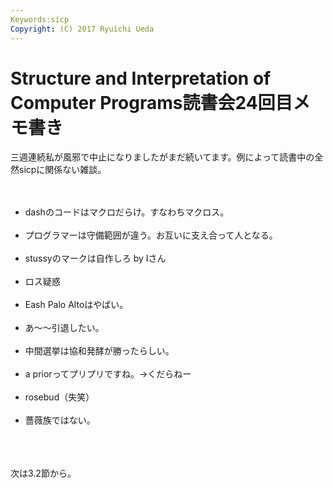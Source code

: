 ```yaml
---
Keywords:sicp
Copyright: (C) 2017 Ryuichi Ueda
---
```

# Structure and Interpretation of Computer Programs読書会24回目メモ書き
三週連続私が風邪で中止になりましたがまだ続いてます。例によって読書中の全然sicpに関係ない雑談。<br />
<br />
<ul><br />
 <li>dashのコードはマクロだらけ。すなわちマクロス。</li><br />
 <li>プログラマーは守備範囲が違う。お互いに支え合って人となる。</li><br />
 <li>stussyのマークは自作しろ by Iさん</li><br />
 <li>ロス疑惑</li><br />
 <li>Eash Palo Altoはやばい。</li><br />
 <li>あ〜〜引退したい。</li><br />
 <li>中間選挙は協和発酵が勝ったらしい。</li><br />
 <li>a priorってプリプリですね。→くだらねー</li><br />
 <li>rosebud（失笑）</li><br />
 <li>薔薇族ではない。</li><br />
</ul><br />
<br />
次は3.2節から。
